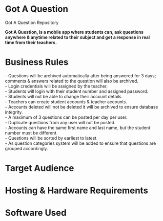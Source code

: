 # Got A Question
Got A Question Repository

**Got A Question, is a mobile app where students can, ask questions anywhere & anytime related to their subject and get a response in real time from their teachers.**

<h1>Business Rules</h1>
- Questions will be archived automatically after being answered for 3 days; comments & answers related to the question will also be archived.
<br>
-	Login credentials will be assigned by the teacher.
<br>
-	Students will login with their student number and assigned password.
<br>
-	Students will not be able to change their account details.
<br>
-	Teachers can create student accounts & teacher accounts.
<br>
-	Accounts deleted will not be deleted it will be archived to ensure database integrity.
<br>
-	A maximum of 3 questions can be posted per day per user.
<br>
-	Duplicate questions from any user will not be posted.
<br>
-	Accounts can have the same first name and last name, but the student number must be different.
<br>
-	Questions will be sorted by earliest to latest.
<br>
-	As question categories system will be added to ensure that questions are grouped accordingly.

<h1>Target Audience</h1>

<h1>Hosting & Hardware Requirements</h1>

<h1>Software Used</h1>
